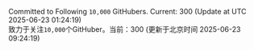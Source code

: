 Committed to Following `10,000` GitHubers. Current: <!-- FOLLOWING_COUNT -->300<!-- FOLLOWING_COUNT --> (Update at UTC <!-- LAST_UPDATED -->2025-06-23 01:24:19<!-- LAST_UPDATED -->)<br>
致力于关注`10,000`个GitHuber。当前：<!-- FOLLOWING_COUNT -->300<!-- FOLLOWING_COUNT --> (更新于北京时间 <!-- LAST_UPDATED_CST -->2025-06-23 09:24:19<!-- LAST_UPDATED_CST -->)
